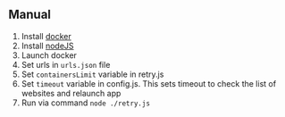 ## Manual

1. Install [docker](https://www.docker.com/products/docker-desktop)
2. Install [nodeJS](https://nodejs.org/en/download/)
3. Launch docker
4. Set urls in ```urls.json``` file
5. Set ```containersLimit``` variable in retry.js
6. Set ```timeout``` variable in config.js. This sets timeout to check the list of websites and relaunch app
7. Run via command ```node ./retry.js```